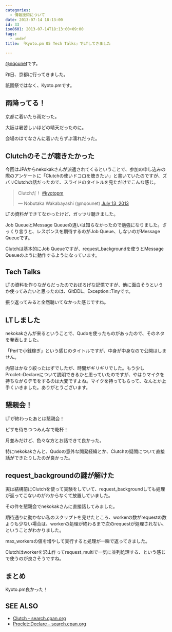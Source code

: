 ```yaml
---
categories:
  - 情報技術について
date: 2013-07-14 18:13:00
id: 33
iso8601: 2013-07-14T18:13:00+09:00
tags:
  - undef
title: 「Kyoto.pm 05 Tech Talks」でLTしてきました

---
```


<p><a href="https://twitter.com/nqounet">@nqounet</a>です。</p> <p>昨日、京都に行ってきました。</p> <p>祇園祭ではなく、Kyoto.pmです。</p> <h2>雨降ってる！</h2> <p>京都に着いたら雨だった。</p> <p>大阪は暑苦しいほどの晴天だったのに。</p> <p>会場のはてなさんに着いたらずぶ濡れだった。</p> <h2>Clutchのそこが聴きたかった</h2> <p>今回はJPAからnekokakさんが派遣されてくるということで、参加の申し込みの際のアンケートに「Clutchの使いドコロを聴きたい」と書いていたのですが、ズバリClutchの話だったので、スライドのタイトルを見ただけでこんな感じ。</p> <blockquote><p>Clutchだ！ <a href="https://twitter.com/search?q=%23kyotopm&src=hash">#kyotopm</a></p>— Nobutaka Wakabayashi (@nqounet) <a href="https://twitter.com/nqounet/statuses/355930999353384964">July 13, 2013</a></blockquote>  <p>LTの資料ができてなかったけど、ガッツリ聴きました。</p> <p>Job QueueとMessage Queueの違いは知らなかったので勉強になりました。ざっくり言うと、レスポンスを期待するのがJob Queue、しないのがMessage Queueです。</p> <p>Clutchは基本的にJob Queueですが、request_backgroundを使うとMessage Queueのように動作するようになっています。</p> <h2>Tech Talks</h2> <p>LTの資料を作りながらだったのでおぼろげな記憶ですが、他に面白そうというか使ってみたいと思ったのは、GitDDL、Exception::Tinyです。</p> <p>振り返ってみると全然聴いてなかった感じですね。</p> <h2>LTしました</h2> <p>nekokakさんが来るということで、Qudoを使ったものがあったので、そのネタを発表しました。</p> <p>「Perlで小銭稼ぎ」という感じのタイトルですが、中身が中身なので公開はしません。</p> <p>内容はかなり絞ったはずでしたが、時間がギリギリでした。もう少しProclet::Declareについて説明できるかと思っていたのですが、やはりマイクを持ちながらデモをするのは大変ですよね。マイクを持ってもらって、なんとか上手くいきました。ありがとうございます。</p> <h2>懇親会！</h2> <p>LTが終わったあとは懇親会！</p> <p>ピザを待ちつつみんなで乾杯！</p> <p>月並みだけど、色々な方とお話できて良かった。</p> <p>特にnekokakさんと、Qudoの意外な開発経緯とか、Clutchの疑問について直接話ができたりしたのが良かった。</p> <h2>request_backgroundの謎が解けた</h2> <p>実は結構前にClutchを使って実験をしていて、request_backgroundしても処理が返ってこないのがわからなくて放置していました。</p> <p>その件を懇親会でnekokakさんに直接話してみました。</p> <p>期待通りに動かない私のスクリプトを見せたところ、workerの数がrequestの数よりも少ない場合は、workerの処理が終わるまで次のrequestが処理されない、ということがわかりました。</p> <p>max_workersの値を増やして実行すると処理が一瞬で返ってきました。</p> <p>Clutchはworkerを沢山作ってrequest_multiで一気に並列処理する、という感じで使うのが良さそうですね。</p> <h2>まとめ</h2> <p>Kyoto.pm良かった！</p> <h2>SEE ALSO</h2> <ul><li><a href="http://search.cpan.org/dist/Clutch/lib/Clutch.pm">Clutch - search.cpan.org</a></li><li><a href="http://search.cpan.org/dist/Proclet/lib/Proclet/Declare.pm">Proclet::Declare - search.cpan.org</a></li></ul>    	